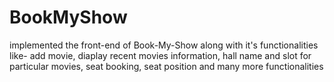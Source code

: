 # BookMyShow
implemented the front-end of Book-My-Show along with it's functionalities like- add movie, diaplay recent movies information, hall name and slot for particular movies, seat booking, seat position and many more functionalities
